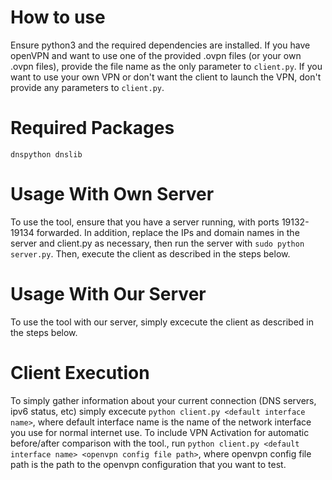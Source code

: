 # How to use
Ensure python3 and the required dependencies are installed. If you have openVPN and want to use one of the provided .ovpn files (or your own .ovpn files), provide the file name as the only parameter to `client.py`. If you want to use your own VPN or don't want the client to launch the VPN, don't provide any parameters to `client.py`.


# Required Packages
`dnspython dnslib`


# Usage With Own Server
To use the tool, ensure that you have a server running, with ports 19132-19134 forwarded. In addition, replace the IPs and domain names in the server and client.py as necessary, then run the server with `sudo python server.py`. Then, execute the client as described in the steps below.

# Usage With Our Server
To use the tool with our server, simply excecute the client as described in the steps below.

# Client Execution
To simply gather information about your current connection (DNS servers, ipv6 status, etc) simply excecute `python client.py <default interface name>`, where default interface name is the name of the network interface you use for normal internet use. To include VPN Activation for automatic before/after comparison with the tool., run `python client.py <default interface name> <openvpn config file path>`, where openvpn config file path is the path to the openvpn configuration that you want to test.